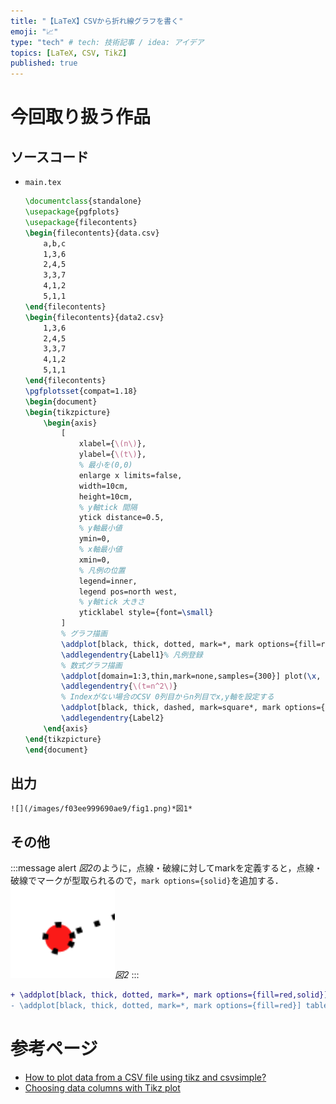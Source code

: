 ```yaml
---
title: "【LaTeX】CSVから折れ線グラフを書く"
emoji: "📈"
type: "tech" # tech: 技術記事 / idea: アイデア
topics: [LaTeX, CSV, TikZ]
published: true
---
```

# 今回取り扱う作品
## ソースコード
- `main.tex`
    ```tex
    \documentclass{standalone}
    \usepackage{pgfplots}
    \usepackage{filecontents}
    \begin{filecontents}{data.csv}
        a,b,c
        1,3,6
        2,4,5
        3,3,7
        4,1,2
        5,1,1
    \end{filecontents}
    \begin{filecontents}{data2.csv}
        1,3,6
        2,4,5
        3,3,7
        4,1,2
        5,1,1
    \end{filecontents}
    \pgfplotsset{compat=1.18}
    \begin{document}
    \begin{tikzpicture}
        \begin{axis}
            [
                xlabel={\(n\)},
                ylabel={\(t\)},
                % 最小を(0,0)
                enlarge x limits=false,
                width=10cm,
                height=10cm,
                % y軸tick 間隔
                ytick distance=0.5,
                % y軸最小値
                ymin=0,
                % x軸最小値
                xmin=0,
                % 凡例の位置
                legend=inner,
                legend pos=north west,
                % y軸tick 大きさ
                yticklabel style={font=\small}
            ]
            % グラフ描画
            \addplot[black, thick, dotted, mark=*, mark options={fill=red,solid}] table [x=a, y=b, col sep=comma, mark options={solid}] {data.csv};
            \addlegendentry{Label1}% 凡例登録
            % 数式グラフ描画
            \addplot[domain=1:3,thin,mark=none,samples={300}] plot(\x, {\x^2});
            \addlegendentry{\(t=n^2\)}
            % Indexがない場合のCSV 0列目からn列目でx,y軸を設定する
            \addplot[black, thick, dashed, mark=square*, mark options={solid}] table [x index=0, y index=2, col sep=comma] {data2.csv};
            \addlegendentry{Label2}
        \end{axis}
    \end{tikzpicture}
    \end{document}
    ```
## 出力
    ![](/images/f03ee999690ae9/fig1.png)*図1*
## その他
:::message alert 
*図2*のように，点線・破線に対してmarkを定義すると，点線・破線でマークが型取られるので，`mark options={solid}`を追加する．
    ![](/images/f03ee999690ae9/fig2.png)*図2*
:::
```diff tex
+ \addplot[black, thick, dotted, mark=*, mark options={fill=red,solid}] table [x=a, y=b, col sep=comma] {data.csv};
- \addplot[black, thick, dotted, mark=*, mark options={fill=red}] table [x=a, y=b, col sep=comma] {data.csv};
```
# 参考ページ
- [How to plot data from a CSV file using tikz and csvsimple?](https://tex.stackexchange.com/questions/83888/how-to-plot-data-from-a-csv-file-using-tikz-and-csvsimple)
- [Choosing data columns with Tikz plot](https://tex.stackexchange.com/questions/30381/choosing-data-columns-with-tikz-plot)
